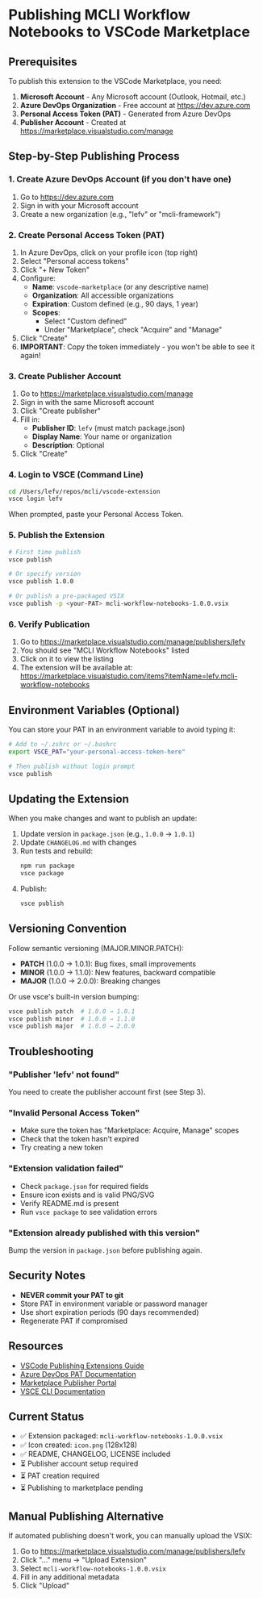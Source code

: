 # Publishing MCLI Workflow Notebooks to VSCode Marketplace

## Prerequisites

To publish this extension to the VSCode Marketplace, you need:

1. **Microsoft Account** - Any Microsoft account (Outlook, Hotmail, etc.)
2. **Azure DevOps Organization** - Free account at https://dev.azure.com
3. **Personal Access Token (PAT)** - Generated from Azure DevOps
4. **Publisher Account** - Created at https://marketplace.visualstudio.com/manage

## Step-by-Step Publishing Process

### 1. Create Azure DevOps Account (if you don't have one)

1. Go to https://dev.azure.com
2. Sign in with your Microsoft account
3. Create a new organization (e.g., "lefv" or "mcli-framework")

### 2. Create Personal Access Token (PAT)

1. In Azure DevOps, click on your profile icon (top right)
2. Select "Personal access tokens"
3. Click "+ New Token"
4. Configure:
   - **Name**: `vscode-marketplace` (or any descriptive name)
   - **Organization**: All accessible organizations
   - **Expiration**: Custom defined (e.g., 90 days, 1 year)
   - **Scopes**:
     - Select "Custom defined"
     - Under "Marketplace", check "Acquire" and "Manage"
5. Click "Create"
6. **IMPORTANT**: Copy the token immediately - you won't be able to see it again!

### 3. Create Publisher Account

1. Go to https://marketplace.visualstudio.com/manage
2. Sign in with the same Microsoft account
3. Click "Create publisher"
4. Fill in:
   - **Publisher ID**: `lefv` (must match package.json)
   - **Display Name**: Your name or organization
   - **Description**: Optional
5. Click "Create"

### 4. Login to VSCE (Command Line)

```bash
cd /Users/lefv/repos/mcli/vscode-extension
vsce login lefv
```

When prompted, paste your Personal Access Token.

### 5. Publish the Extension

```bash
# First time publish
vsce publish

# Or specify version
vsce publish 1.0.0

# Or publish a pre-packaged VSIX
vsce publish -p <your-PAT> mcli-workflow-notebooks-1.0.0.vsix
```

### 6. Verify Publication

1. Go to https://marketplace.visualstudio.com/manage/publishers/lefv
2. You should see "MCLI Workflow Notebooks" listed
3. Click on it to view the listing
4. The extension will be available at: https://marketplace.visualstudio.com/items?itemName=lefv.mcli-workflow-notebooks

## Environment Variables (Optional)

You can store your PAT in an environment variable to avoid typing it:

```bash
# Add to ~/.zshrc or ~/.bashrc
export VSCE_PAT="your-personal-access-token-here"

# Then publish without login prompt
vsce publish
```

## Updating the Extension

When you make changes and want to publish an update:

1. Update version in `package.json` (e.g., `1.0.0` → `1.0.1`)
2. Update `CHANGELOG.md` with changes
3. Run tests and rebuild:
   ```bash
   npm run package
   vsce package
   ```
4. Publish:
   ```bash
   vsce publish
   ```

## Versioning Convention

Follow semantic versioning (MAJOR.MINOR.PATCH):

- **PATCH** (1.0.0 → 1.0.1): Bug fixes, small improvements
- **MINOR** (1.0.0 → 1.1.0): New features, backward compatible
- **MAJOR** (1.0.0 → 2.0.0): Breaking changes

Or use vsce's built-in version bumping:

```bash
vsce publish patch  # 1.0.0 → 1.0.1
vsce publish minor  # 1.0.0 → 1.1.0
vsce publish major  # 1.0.0 → 2.0.0
```

## Troubleshooting

### "Publisher 'lefv' not found"

You need to create the publisher account first (see Step 3).

### "Invalid Personal Access Token"

- Make sure the token has "Marketplace: Acquire, Manage" scopes
- Check that the token hasn't expired
- Try creating a new token

### "Extension validation failed"

- Check `package.json` for required fields
- Ensure icon exists and is valid PNG/SVG
- Verify README.md is present
- Run `vsce package` to see validation errors

### "Extension already published with this version"

Bump the version in `package.json` before publishing again.

## Security Notes

- **NEVER commit your PAT to git**
- Store PAT in environment variable or password manager
- Use short expiration periods (90 days recommended)
- Regenerate PAT if compromised

## Resources

- [VSCode Publishing Extensions Guide](https://code.visualstudio.com/api/working-with-extensions/publishing-extension)
- [Azure DevOps PAT Documentation](https://docs.microsoft.com/en-us/azure/devops/organizations/accounts/use-personal-access-tokens-to-authenticate)
- [Marketplace Publisher Portal](https://marketplace.visualstudio.com/manage)
- [VSCE CLI Documentation](https://github.com/microsoft/vscode-vsce)

## Current Status

- ✅ Extension packaged: `mcli-workflow-notebooks-1.0.0.vsix`
- ✅ Icon created: `icon.png` (128x128)
- ✅ README, CHANGELOG, LICENSE included
- ⏳ Publisher account setup required
- ⏳ PAT creation required
- ⏳ Publishing to marketplace pending

## Manual Publishing Alternative

If automated publishing doesn't work, you can manually upload the VSIX:

1. Go to https://marketplace.visualstudio.com/manage/publishers/lefv
2. Click "..." menu → "Upload Extension"
3. Select `mcli-workflow-notebooks-1.0.0.vsix`
4. Fill in any additional metadata
5. Click "Upload"
